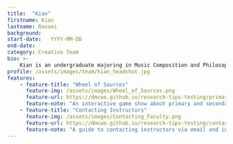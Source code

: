 ```yaml
---
title:  "Kian"
firstname: Kian
lastname: Ravaei
background: 
start-date:   YYYY-MM-DD 
end-date:
category: Creative Team
bio: >- 
    Kian is an undergraduate majoring in Music Composition and Philosophy. He strives to help learners achieve their learning goals through empathy, honesty, and purposeful design.
profile: /assets/images/team/kian_headshot.jpg
features:
    - feature-title: "Wheel of Sources"
      feature-img: /assets/images/Wheel_of_Sources.png
      feature-url: https://dmcwo.github.io/research-tips-testing/primary-secondary/
      feature-note: "An interactive game show about primary and secondary sources."
    - feature-title: "Contacting Instructors"
      feature-img: /assets/images/Contacting_Faculty.png
      feature-url: https://dmcwo.github.io/research-tips-testing/contacting-instructors/
      feature-note: "A guide to contacting instructors via email and in person."
---
```

